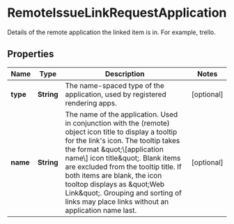 

# RemoteIssueLinkRequestApplication

Details of the remote application the linked item is in. For example, trello.

## Properties

| Name | Type | Description | Notes |
|------------ | ------------- | ------------- | -------------|
|**type** | **String** | The name-spaced type of the application, used by registered rendering apps. |  [optional] |
|**name** | **String** | The name of the application. Used in conjunction with the (remote) object icon title to display a tooltip for the link&#39;s icon. The tooltip takes the format \&quot;\\[application name\\] icon title\&quot;. Blank items are excluded from the tooltip title. If both items are blank, the icon tooltop displays as \&quot;Web Link\&quot;. Grouping and sorting of links may place links without an application name last. |  [optional] |



